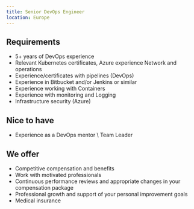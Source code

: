 ```yaml
---
title: Senior DevOps Engineer
location: Europe
---
```

## Requirements

* 5+ years of DevOps experience
* Relevant Kubernetes certificates, Azure experience Network and operations
* Experience/certificates with pipelines (DevOps)
* Experience in Bitbucket and/or Jenkins or similar
* Experience working with Containers
* Experience with monitoring and Logging
* Infrastructure security (Azure)

## N﻿ice to have

* Experience as a DevOps mentor \ Team Leader

## We offer

* Competitive compensation and benefits
* Work with motivated professionals
* Continuous performance reviews and appropriate changes in your compensation package
* Professional growth and support of your personal improvement goals
* Medical insurance